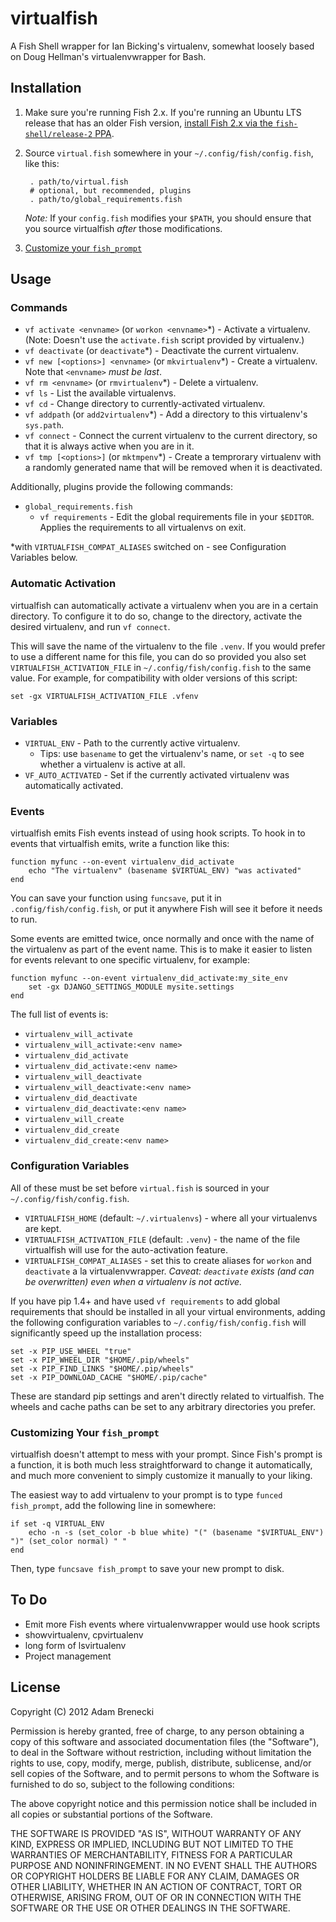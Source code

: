 # virtualfish
A Fish Shell wrapper for Ian Bicking's virtualenv, somewhat loosely based on Doug Hellman's virtualenvwrapper for Bash.

## Installation
1. Make sure you're running Fish 2.x. If you're running an Ubuntu LTS release that has an older Fish version, [install Fish 2.x via the `fish-shell/release-2` PPA](https://launchpad.net/~fish-shell/+archive/release-2).
1. Source `virtual.fish` somewhere in your `~/.config/fish/config.fish`, like this:

		. path/to/virtual.fish
        # optional, but recommended, plugins
        . path/to/global_requirements.fish

    *Note:* If your `config.fish` modifies your `$PATH`, you should ensure
    that you source virtualfish *after* those modifications.

2. [Customize your `fish_prompt`](#customizing-your-fish_prompt)

## Usage

### Commands
* `vf activate <envname>` (or `workon <envname>`\*) - Activate a virtualenv. (Note: Doesn't use the `activate.fish` script provided by virtualenv.)
* `vf deactivate` (or `deactivate`\*) - Deactivate the current virtualenv.
* `vf new [<options>] <envname>` (or `mkvirtualenv`\*) - Create a virtualenv. Note that `<envname>` *must be last*.
* `vf rm <envname>` (or `rmvirtualenv`\*) - Delete a virtualenv.
* `vf ls` - List the available virtualenvs.
* `vf cd` - Change directory to currently-activated virtualenv.
* `vf addpath` (or `add2virtualenv`\*) - Add a directory to this virtualenv's `sys.path`.
* `vf connect` - Connect the current virtualenv to the current directory, so that it is always active when you are in it.
* `vf tmp [<options>]` (or `mktmpenv`\*) - Create a temprorary virtualenv with a randomly generated name that will be removed when it is deactivated.

Additionally, plugins provide the following commands:

* `global_requirements.fish`
    * `vf requirements` - Edit the global requirements file in your `$EDITOR`.
      Applies the requirements to all virtualenvs on exit.

\*with `VIRTUALFISH_COMPAT_ALIASES` switched on - see Configuration Variables below.

### Automatic Activation

virtualfish can automatically activate a virtualenv when you are in a certain directory. To configure it to do so, change to the directory, activate the desired virtualenv, and run `vf connect`.

This will save the name of the virtualenv to the file `.venv`. If you would prefer to use a different name for this file, you can do so provided you also set `VIRTUALFISH_ACTIVATION_FILE` in `~/.config/fish/config.fish` to the same value. For example, for compatibility with older versions of this script:

	set -gx VIRTUALFISH_ACTIVATION_FILE .vfenv

### Variables

* `VIRTUAL_ENV` - Path to the currently active virtualenv.
	* Tips: use `basename` to get the virtualenv's name, or `set -q` to see whether a virtualenv is active at all.
* `VF_AUTO_ACTIVATED` - Set if the currently activated virtualenv was automatically activated.

### Events

virtualfish emits Fish events instead of using hook scripts. To hook in to events that virtualfish emits, write a function like this:

	function myfunc --on-event virtualenv_did_activate
		echo "The virtualenv" (basename $VIRTUAL_ENV) "was activated"
	end

You can save your function using `funcsave`, put it in `.config/fish/config.fish`, or put it anywhere Fish will see it before it needs to run.

Some events are emitted twice, once normally and once with the name of the virtualenv as part of the event name. This is to make it easier to listen for events relevant to one specific virtualenv, for example:

	function myfunc --on-event virtualenv_did_activate:my_site_env
		set -gx DJANGO_SETTINGS_MODULE mysite.settings
	end

The full list of events is:

* `virtualenv_will_activate`
* `virtualenv_will_activate:<env name>`
* `virtualenv_did_activate`
* `virtualenv_did_activate:<env name>`
* `virtualenv_will_deactivate`
* `virtualenv_will_deactivate:<env name>`
* `virtualenv_did_deactivate`
* `virtualenv_did_deactivate:<env name>`
* `virtualenv_will_create`
* `virtualenv_did_create`
* `virtualenv_did_create:<env name>`

### Configuration Variables
All of these must be set before `virtual.fish` is sourced in your `~/.config/fish/config.fish`.

* `VIRTUALFISH_HOME` (default: `~/.virtualenvs`) - where all your virtualenvs are kept.
* `VIRTUALFISH_ACTIVATION_FILE` (default: `.venv`) - the name of the file virtualfish will use for the auto-activation feature.
* `VIRTUALFISH_COMPAT_ALIASES` - set this to create aliases for `workon` and `deactivate` a la virtualenvwrapper. *Caveat: `deactivate` exists (and can be overwritten) even when a virtualenv is not active.*

If you have pip 1.4+ and have used `vf requirements` to add global requirements that should be installed in all your virtual environments, adding the following configuration variables to `~/.config/fish/config.fish` will significantly speed up the installation process:

    set -x PIP_USE_WHEEL "true"
    set -x PIP_WHEEL_DIR "$HOME/.pip/wheels"
    set -x PIP_FIND_LINKS "$HOME/.pip/wheels"
    set -x PIP_DOWNLOAD_CACHE "$HOME/.pip/cache"

These are standard pip settings and aren't directly related to virtualfish. The wheels and cache paths can be set to any arbitrary directories you prefer.

### Customizing Your `fish_prompt`
virtualfish doesn't attempt to mess with your prompt. Since Fish's prompt is a function, it is both much less straightforward to change it automatically, and much more convenient to simply customize it manually to your liking.

The easiest way to add virtualenv to your prompt is to type `funced fish_prompt`, add the following line in somewhere:

	if set -q VIRTUAL_ENV
		echo -n -s (set_color -b blue white) "(" (basename "$VIRTUAL_ENV") ")" (set_color normal) " "
	end

Then, type `funcsave fish_prompt` to save your new prompt to disk.

## To Do

* Emit more Fish events where virtualenvwrapper would use hook scripts
* showvirtualenv, cpvirtualenv
* long form of lsvirtualenv
* Project management

## License
Copyright (C) 2012 Adam Brenecki

Permission is hereby granted, free of charge, to any person obtaining a copy of this software and associated documentation files (the "Software"), to deal in the Software without restriction, including without limitation the rights to use, copy, modify, merge, publish, distribute, sublicense, and/or sell copies of the Software, and to permit persons to whom the Software is furnished to do so, subject to the following conditions:

The above copyright notice and this permission notice shall be included in all copies or substantial portions of the Software.

THE SOFTWARE IS PROVIDED "AS IS", WITHOUT WARRANTY OF ANY KIND, EXPRESS OR IMPLIED, INCLUDING BUT NOT LIMITED TO THE WARRANTIES OF MERCHANTABILITY, FITNESS FOR A PARTICULAR PURPOSE AND NONINFRINGEMENT. IN NO EVENT SHALL THE AUTHORS OR COPYRIGHT HOLDERS BE LIABLE FOR ANY CLAIM, DAMAGES OR OTHER LIABILITY, WHETHER IN AN ACTION OF CONTRACT, TORT OR OTHERWISE, ARISING FROM, OUT OF OR IN CONNECTION WITH THE SOFTWARE OR THE USE OR OTHER DEALINGS IN THE SOFTWARE.
